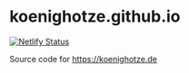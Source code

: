 # koenighotze.github.io

[![Netlify Status](https://api.netlify.com/api/v1/badges/55a7b8e8-d2c8-41ce-bb2a-c68bd698d652/deploy-status)](https://app.netlify.com/sites/koenighotze/deploys)

Source code for https://koenighotze.de

